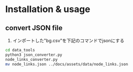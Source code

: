
# Installation & usage

## convert JSON file

1. インポートした"bg.csv"を下記のコマンドでjsonにする

```sh
cd data_tools
python3 json_converter.py
node_links_converter.py
mv node_links.json ../docs/assets/data/node_links.json
```

